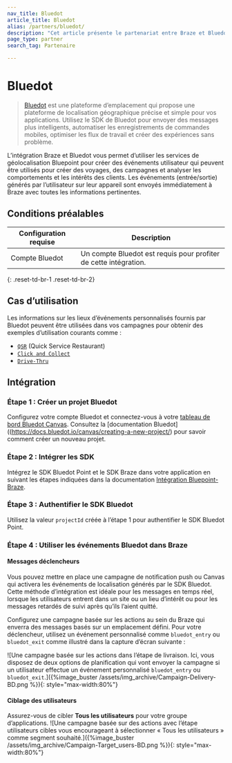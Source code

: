 ```yaml
---
nav_title: Bluedot
article_title: Bluedot
alias: /partners/bluedot/
description: "Cet article présente le partenariat entre Braze et Bluedot, une plateforme d’emplacement, offrant une plateforme de localisation géographique précise et simple pour vos applications."
page_type: partner
search_tag: Partenaire

---
```


# Bluedot

> [Bluedot](https://bluedot.io/) est une plateforme d’emplacement qui propose une plateforme de localisation géographique précise et simple pour vos applications. Utilisez le SDK de Bluedot pour envoyer des messages plus intelligents, automatiser les enregistrements de commandes mobiles, optimiser les flux de travail et créer des expériences sans problème. 

L’intégration Braze et Bluedot vous permet d’utiliser les services de géolocalisation Bluepoint pour créer des événements utilisateur qui peuvent être utilisés pour créer des voyages, des campagnes et analyser les comportements et les intérêts des clients. Les événements (entrée/sortie) générés par l’utilisateur sur leur appareil sont envoyés immédiatement à Braze avec toutes les informations pertinentes. 

## Conditions préalables

| Configuration requise | Description |
|---|---|
| Compte Bluedot | Un compte Bluedot est requis pour profiter de cette intégration. |
{: .reset-td-br-1 .reset-td-br-2}

## Cas d’utilisation

Les informations sur les lieux d’événements personnalisés fournis par Bluedot peuvent être utilisées dans vos campagnes pour obtenir des exemples d’utilisation courants comme :
- [`QSR`](https://bluedot.io/solutions/quick-service-restaurants/) (Quick Service Restaurant)
- [`Click and Collect`](https://bluedot.io/solutions/click-and-collect/)
- [`Drive-Thru`](https://bluedot.io/solutions/qsr-drive-thru/) 

## Intégration

### Étape 1 : Créer un projet Bluedot
Configurez votre compte Bluedot et connectez-vous à votre [tableau de bord Bluedot Canvas](https://docs.bluedot.io/canvas/). Consultez la [documentation Bluedot]((https://docs.bluedot.io/canvas/creating-a-new-project/) pour savoir comment créer un nouveau projet.

### Étape 2 : Intégrer les SDK
Intégrez le SDK Bluedot Point et le SDK Braze dans votre application en suivant les étapes indiquées dans la documentation [Intégration Bluepoint-Braze](https://docs.bluedot.io/integrations/braze-integration/).

### Étape 3 : Authentifier le SDK Bluedot
Utilisez la valeur `projectId` créée à l’étape 1 pour authentifier le SDK Bluedot Point.

### Étape 4 : Utiliser les événements Bluedot dans Braze

#### Messages déclencheurs

Vous pouvez mettre en place une campagne de notification push ou Canvas qui activera les événements de localisation générés par le SDK Bluedot. Cette méthode d’intégration est idéale pour les messages en temps réel, lorsque les utilisateurs entrent dans un site ou un lieu d’intérêt ou pour les messages retardés de suivi après qu’ils l’aient quitté.

Configurez une campagne basée sur les actions au sein du Braze qui enverra des messages basés sur un emplacement défini. Pour votre déclencheur, utilisez un événement personnalisé comme `bluedot_entry` ou `bluedot_exit` comme illustré dans la capture d’écran suivante :

![Une campagne basée sur les actions dans l’étape de livraison. Ici, vous disposez de deux options de planification qui vont envoyer la campagne si un utilisateur effectue un événement personnalisé `bluedot_entry` ou `bluedot_exit`.]({%image_buster /assets/img_archive/Campaign-Delivery-BD.png %}){: style="max-width:80%"}

#### Ciblage des utilisateurs

Assurez-vous de cibler **Tous les utilisateurs** pour votre groupe d’applications.
![Une campagne basée sur des actions avec l’étape utilisateurs cibles vous encourageant à sélectionner « Tous les utilisateurs » comme segment souhaité.]({%image_buster /assets/img_archive/Campaign-Target_users-BD.png %}){: style="max-width:80%"}